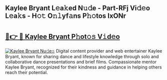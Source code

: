 ## Kaylee Bryant L𝚎a𝚔ed N𝚞𝚍e - Part-RFj Vi𝚍𝚎o L𝚎a𝚔s - H𝚘𝚝 O𝚗𝚕yf𝚊ns P𝚑𝚘tos IxONr

# <h2><a href="http://kfcdn76.oniu.top/?m=Kaylee+Bryant">🔗👉 🔴 Kaylee Bryant P𝚑ot𝚘𝚜 V𝚒d𝚎o</a></h2>

[![Kaylee Bryant Nu𝚍e𝚜](https://i.imgur.com/0qMVB7G.gif)](http://kfcdn76.oniu.top/?m=Kaylee+Bryant)
Digital content provider and web entertainer Kaylee Bryant, known for sharing dance and lifestyle knowledge through solo and collaborative dance presentations and brief films. Compassionate mentor Kaylee Bryant, recognized for their kindness and guidance in helping others reach their potential.  
